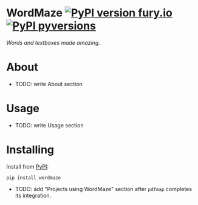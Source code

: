 WordMaze
[![PyPI version fury.io](https://img.shields.io/pypi/v/wordmaze?color=blue)](https://github.com/elint-tech/wordmaze)
[![PyPI pyversions](https://img.shields.io/pypi/pyversions/wordmaze)](https://github.com/elint-tech/wordmaze)
===

*Words and textboxes made amazing.*

# About

- TODO: write About section

# Usage

- TODO: write Usage section

# Installing

Install from [PyPI](https://pypi.org/project/wordmaze/):
```
pip install wordmaze
```

- TODO: add "Projects using WordMaze" section after `pdfmap` completes its integration.
